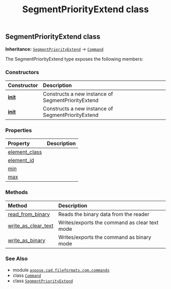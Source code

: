 ﻿---
title: SegmentPriorityExtend class
second_title: Aspose.CAD for Python via .NET API References
description: 
type: docs
weight: 1580
url: /python-net/aspose.cad.fileformats.cgm.commands/segmentpriorityextend/
is_root: false
---

## SegmentPriorityExtend class



**Inheritance:** [`SegmentPriorityExtend`](/cad/python-net/aspose.cad.fileformats.cgm.commands/segmentpriorityextend) → 
[`Command`](/cad/python-net/aspose.cad.fileformats.cgm.commands/command)



The SegmentPriorityExtend type exposes the following members:

### Constructors
| Constructor | Description |
| :- | :- |
| [__init__](/cad/python-net/aspose.cad.fileformats.cgm.commands/segmentpriorityextend/__init__/#aspose.cad.fileformats.cgm.CgmFile) | Constructs a new instance of SegmentPriorityExtend |
| [__init__](/cad/python-net/aspose.cad.fileformats.cgm.commands/segmentpriorityextend/__init__/#aspose.cad.fileformats.cgm.CgmFile-int-int) | Constructs a new instance of SegmentPriorityExtend |


### Properties
| Property | Description |
| :- | :- |
| [element_class](/cad/python-net/aspose.cad.fileformats.cgm.commands/segmentpriorityextend/element_class) |  |
| [element_id](/cad/python-net/aspose.cad.fileformats.cgm.commands/segmentpriorityextend/element_id) |  |
| [min](/cad/python-net/aspose.cad.fileformats.cgm.commands/segmentpriorityextend/min) |  |
| [max](/cad/python-net/aspose.cad.fileformats.cgm.commands/segmentpriorityextend/max) |  |


### Methods
| Method | Description |
| :- | :- |
| [read_from_binary](/cad/python-net/aspose.cad.fileformats.cgm.commands/segmentpriorityextend/read_from_binary/#aspose.cad.fileformats.cgm.IBinaryReader) | Reads the binary data from the reader |
| [write_as_clear_text](/cad/python-net/aspose.cad.fileformats.cgm.commands/segmentpriorityextend/write_as_clear_text/#aspose.cad.fileformats.cgm.IClearTextWriter) | Writes/exports the command as clear text mode |
| [write_as_binary](/cad/python-net/aspose.cad.fileformats.cgm.commands/segmentpriorityextend/write_as_binary/#aspose.cad.fileformats.cgm.IBinaryWriter) | Writes/exports the command as binary mode |



### See Also
* module [`aspose.cad.fileformats.cgm.commands`](..)
* class [`Command`](/cad/python-net/aspose.cad.fileformats.cgm.commands/command)
* class [`SegmentPriorityExtend`](/cad/python-net/aspose.cad.fileformats.cgm.commands/segmentpriorityextend)
